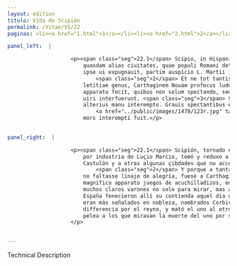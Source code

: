 ```yaml
---
layout: edition
titulo: Vida de Scipión
permalink: /Vitae/VS/22
paginas: <li><a href="1.html">1</a></li><li><a href="2.html">2</a></li><li><a href="3.html">3</a></li><li><a href="4.html">4</a></li><li><a href="5.html">5</a></li><li><a href="6.html">6</a></li><li><a href="7.html">7</a></li><li><a href="8.html">8</a></li><li><a href="9.html">9</a></li><li><a href="10.html">10</a></li><li><a href="11.html">11</a></li><li><a href="12.html">12</a></li><li><a href="13.html">13</a></li><li><a href="14.html">14</a></li><li><a href="15.html">15</a></li><li><a href="16.html">16</a></li><li><a href="17.html">17</a></li><li><a href="18.html">18</a></li><li><a href="19.html">19</a></li><li><a href="20.html">20</a></li><li><a href="21.html">21</a></li><li><a href="22.html">22</a></li><li><a href="23.html">23</a></li><li><a href="24.html">24</a></li><li><a href="25.html">25</a></li><li><a href="26.html">26</a></li><li><a href="27.html">27</a></li><li><a href="28.html">28</a></li><li><a href="29.html">29</a></li><li><a href="30.html">30</a></li><li><a href="31.html">31</a></li><li><a href="32.html">32</a></li><li><a href="33.html">33</a></li><li><a href="34.html">34</a></li><li><a href="35.html">35</a></li><li><a href="36.html">36</a></li><li><a href="37.html">37</a></li><li><a href="38.html">38</a></li><li><a href="39.html">39</a></li><li><a href="40.html">40</a></li><li><a href="41.html">41</a></li><li><a href="42.html">42</a></li><li><a href="43.html">43</a></li><li><a href="44.html">44</a></li><li><a href="45.html">45</a></li><li><a href="46.html">46</a></li><li><a href="47.html">47</a></li><li><a href="48.html">48</a></li><li><a href="49.html">49</a></li><li><a href="50.html">50</a></li><li><a href="51.html">51</a></li><li><a href="52.html">52</a></li><li><a href="53.html">53</a></li><li><a href="54.html">54</a></li><li><a href="55.html">55</a></li><li><a href="56.html">56</a></li><li><a href="57.html">57</a></li><li><a href="58.html">58</a></li><li><a href="59.html">59</a></li><li><a href="60.html">60</a></li><li><a href="61.html">61</a></li><li><a href="62.html">62</a></li><li><a href="63.html">63</a></li><li><a href="64.html">64</a></li><li><a href="65.html">65</a></li><li><a href="66.html">66</a></li><li><a href="67.html">67</a></li><li><a href="68.html">68</a></li><li><a href="69.html">69</a></li><li><a href="70.html">70</a></li><li><a href="71.html">71</a></li><li><a href="72.html">72</a></li><li><a href="73.html">73</a></li><li><a href="74.html">74</a></li>

panel_left:  |

                    <p><span class="seg">22.1</span> Scipio, in Hispaniam reuersus, Iliturgium et Castulonem et
                        quasdam alias ciuitates, quae populi Romani detrectabant imperium, partim
                        ipse ui expugnauit, partim auspicio L. Martii in ditionem redegit.
                            <span class="seg">2</span> Et ne tot tantisque rebus prospere gestis aliquod deesset
                        letitiae genus, Carthaginem Nouam profecus ludos gladiatorum magnifico
                        apparatu fecit, quibus non solum spectando, sed etiam pugnando multi clari
                        uiri interfuerunt. <span class="seg">3</span> Sed ex Hispanis <span class="tooltip">duo<span class="tooltiptext">duos <span class="siglas">U</span> </span></span> praeter alios insignes notabilitate principes Corbis et Orsua <span class="tooltip">de regno<span class="tooltiptext"><span class="om"><i>om. </i></span> <span class="siglas">U</span> </span></span> inter se dissidentes eo die controuersiam finiere, altero eorum
                        alterius manu interempto. Grauis spectantibus eorum dimicatio, grauior etiam
                            <a href="../public/images/1478/123r.jpg" target="new"><img class="facs" src="https://alfonsodepalencia.github.io/Vitae/public/images/facs_icon.jpg"/></a>[123r] quia patrueles erant
                        mors interempti fuit.</p>
                

panel_right:  |

                    <p><span class="seg">22.1</span> Scipión, tornado en España, en parte por fuerça y en parte
                        por industria de Luçio Marcio, tomó y reduxo a su mandado a Iliturgio y a
                        Castulón y a otras algunas çibdades que no acceptavan el imperio romano.
                            <span class="seg">2</span> Y porque a tantas y tan grandes cosas prósperamente fechas
                        no faltasse linaje de alegría, fuese a Carthagine la Nueva y fizo ende con
                        magnífico apparato juegos de acuchilladizos, en los quales intervenieron
                        muchos claros varones no solo para mirar, mas aun para lidiar. 3 Y de los de
                        España fenecieron allí su contienda aquel día dos príncipes sin otros, que
                        eran más señalados en nobleza, nombrados Corbis y Orsua, que tenían
                        differencia por el reyno, y mató el uno al otro con su mano. Fue grave su
                        pelea a los que miravan la muerte del uno por ser fijos de dos hermanos.
                    </p>
                

---
```


Technical Description 